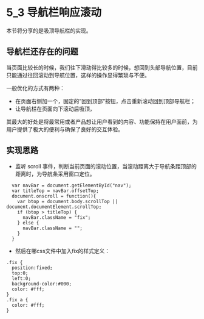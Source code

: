 # 5_3 导航栏响应滚动
本节将分享的是吸顶导航栏的实现。

## 导航栏还存在的问题
当页面比较长的时候，我们往下滑动得比较多的时候，想回到头部导航位置，目前只能通过往回滚动到导航位置，这样的操作显得繁琐与不便。

一般优化的方式有两种：
- 在页面右侧加一个，固定的”回到顶部”按钮，点击重新滚动回到顶部导航栏；
- 让导航栏在页面向下滚动后吸顶，

其最大的好处是将最常用或者产品想让用户看到的内容、功能保持在用户面前，为用户提供了极大的便利与确保了良好的交互体验。

## 实现思路
- 监听 scroll 事件，判断当前页面的滚动位置，当滚动距离大于导航条距顶部的距离时，为导航条采用窗口定位。
```
  var navBar = document.getElementById("nav");
  var titleTop = navBar.offsetTop;
  document.onscroll = function(){
    var btop = document.body.scrollTop || document.documentElement.scrollTop;
    if (btop > titleTop) {
      navBar.className = "fix";
    } else {
      navBar.className = "";
    }
  }
```
- 然后在哪css文件中加入fix的样式定义：
```
.fix {
  position:fixed;
  top:0;
  left:0;
  background-color:#000;
  color: #fff;
}
.fix a {
  color: #fff;
}

```
